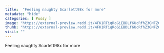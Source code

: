 ```yaml
---
title:  "Feeling naughty Scarlett98x for more"
metadate: "hide"
categories: [ Pussy ]
image: "https://external-preview.redd.it/4FK1RTiqRoGiEBDLf6UcRfhZ3GNFZGV3UDmUm1WV6es.jpg?auto=webp&s=c1cfb4226894c7d5b5bc666b3933f34d04fa231d"
thumb: "https://external-preview.redd.it/4FK1RTiqRoGiEBDLf6UcRfhZ3GNFZGV3UDmUm1WV6es.jpg?width=640&crop=smart&auto=webp&s=e42bba668fab26b2db8bab082ddaa569c5e1de2f"
visit: ""
---
```

Feeling naughty Scarlett98x for more
